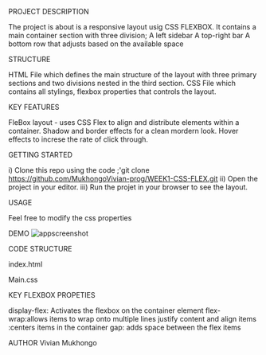 PROJECT DESCRIPTION

The project is about is a responsive layout usig CSS FLEXBOX. It contains a main container section with three division;
        A left sidebar
        A top-right bar
        A bottom row that adjusts based on the available space

STRUCTURE

HTML File which defines the main structure of the layout with three primary sections and two  divisions nested in the third section.
CSS File which contains all stylings, flexbox properties that controls the layout.

KEY FEATURES

FleBox layout - uses CSS Flex to align and distribute elements within a container.
Shadow and border effects for a clean mordern look.
Hover effects to increse the rate of click through.

GETTING STARTED

i) Clone this repo using the code ;'git clone https://github.com/MukhongoVivian-prog/WEEK1-CSS-FLEX.git
ii) Open the project in your editor.
iii) Run the projet in your browser to see the layout.

USAGE

Feel free to modify the css properties

DEMO
![appscreenshot](https://github.com/user-attachments/assets/af5e4774-a0ea-4b48-baf6-857ea97fa877)

CODE STRUCTURE

index.html

Main.css

KEY FLEXBOX PROPETIES

display-flex: Activates the flexbox on the container element
flex-wrap:allows items to wrap onto multiple lines
justify content and align items :centers items in the container
gap: adds space between the flex items


AUTHOR
Vivian Mukhongo

